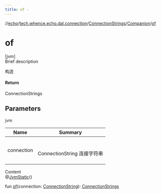 ```yaml
---
title: of -
---
```

//[echo](../../../index.md)/[tech.whence.echo.dal.connection](../../index.md)/[ConnectionStrings](../index.md)/[Companion](index.md)/[of](of.md)



# of  
[jvm]  
Brief description  


构造



#### Return  


ConnectionStrings



## Parameters  
  
jvm  
  
|  Name|  Summary| 
|---|---|
| connection| <br><br>ConnectionString 连接字符串<br><br>
  
  
Content  
@[JvmStatic](https://kotlinlang.org/api/latest/jvm/stdlib/kotlin.jvm/-jvm-static/index.html)()  
  
fun [of](of.md)(connection: [ConnectionString](../../-connection-string/index.md)): [ConnectionStrings](../index.md)  



